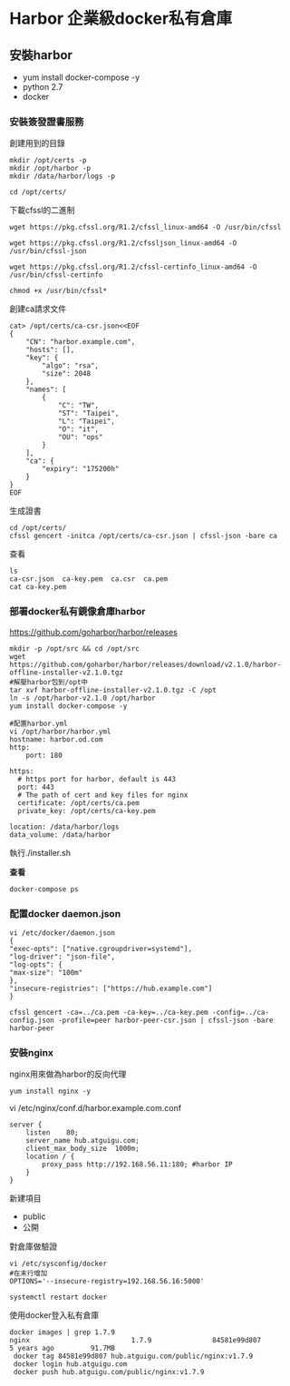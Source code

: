 # Harbor 企業級docker私有倉庫

## 安裝harbor

* yum install docker-compose -y
* python 2.7
* docker

### 安裝簽發證書服務

創建用到的目錄

```
mkdir /opt/certs -p
mkdir /opt/harbor -p
mkdir /data/harbor/logs -p

cd /opt/certs/
```

下載cfssl的二進制

```
wget https://pkg.cfssl.org/R1.2/cfssl_linux-amd64 -O /usr/bin/cfssl

wget https://pkg.cfssl.org/R1.2/cfssljson_linux-amd64 -O /usr/bin/cfssl-json

wget https://pkg.cfssl.org/R1.2/cfssl-certinfo_linux-amd64 -O /usr/bin/cfssl-certinfo

chmod +x /usr/bin/cfssl*
```

創建ca請求文件

```
cat> /opt/certs/ca-csr.json<<EOF
{
	"CN": "harbor.example.com",
	"hosts": [],
	"key": {
		"algo": "rsa",
		"size": 2048
	},
	"names": [
		{
			"C": "TW",
			"ST": "Taipei",
			"L": "Taipei",
			"O": "it",
			"OU": "ops"
		}
	],
	"ca": {
		"expiry": "175200h"
	}
}
EOF
```

生成證書

```
cd /opt/certs/
cfssl gencert -initca /opt/certs/ca-csr.json | cfssl-json -bare ca
```

查看

```
ls 
ca-csr.json  ca-key.pem  ca.csr  ca.pem
cat ca-key.pem
```

### 部署docker私有鏡像倉庫harbor

https://github.com/goharbor/harbor/releases

```
mkdir -p /opt/src && cd /opt/src
wget https://github.com/goharbor/harbor/releases/download/v2.1.0/harbor-offline-installer-v2.1.0.tgz
#解壓harbor包到/opt中
tar xvf harbor-offline-installer-v2.1.0.tgz -C /opt
ln -s /opt/harbor-v2.1.0 /opt/harbor
yum install docker-compose -y
```

```
#配置harbor.yml
vi /opt/harbor/harbor.yml
hostname: harbor.od.com
http:
	port: 180
	
https:
  # https port for harbor, default is 443
  port: 443
  # The path of cert and key files for nginx
  certificate: /opt/certs/ca.pem
  private_key: /opt/certs/ca-key.pem

location: /data/harbor/logs
data_volume: /data/harbor
```

執行./installer.sh

**查看**

`docker-compose ps`

### 配置docker daemon.json

```
vi /etc/docker/daemon.json
{
"exec-opts": ["native.cgroupdriver=systemd"],
"log-driver": "json-file",
"log-opts": {
"max-size": "100m"
},
"insecure-registries": ["https://hub.example.com"]
}

```

```
cfssl gencert -ca=../ca.pem -ca-key=../ca-key.pem -config=../ca-config.json -profile=peer harbor-peer-csr.json | cfssl-json -bare harbor-peer 
```



### 安裝nginx

nginx用來做為harbor的反向代理

```
yum install nginx -y
```

vi /etc/nginx/conf.d/harbor.example.com.conf

```
server {
	listen    80;
	server_name hub.atguigu.com;
	client_max_body_size  1000m;
	location / {
		proxy_pass http://192.168.56.11:180; #harbor IP
	}
}
```

新建項目 

* public
* 公開

對倉庫做驗證

```
vi /etc/sysconfig/docker
#在末行增加
OPTIONS='--insecure-registry=192.168.56.16:5000'

systemctl restart docker
```

使用docker登入私有倉庫

```
docker images | grep 1.7.9
nginx                         1.7.9               84581e99d807        5 years ago         91.7MB
 docker tag 84581e99d807 hub.atguigu.com/public/nginx:v1.7.9
 docker login hub.atguigu.com
 docker push hub.atguigu.com/public/nginx:v1.7.9
```

